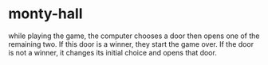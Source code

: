 # monty-hall


while playing the game, the computer chooses a door then opens one of the remaining two. If this door is a winner, they start the game over. If the door is not a winner, it changes its initial choice and opens that door. 
